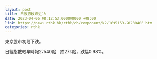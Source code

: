 ```yaml
---
layout: post
title: 日股初段跌近1%
date: 2023-04-06 08:12:53.000000000 +08:00
link: https://news.rthk.hk/rthk/ch/component/k2/1695153-20230406.htm
categories: rthk
---
```


東京股市初段下跌。

日經指數較早時報27540點，跌273點，跌幅0.98%。
